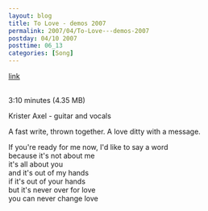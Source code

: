 ```yaml
---
layout: blog
title: To Love - demos 2007
permalink: 2007/04/To-Love---demos-2007
postday: 04/10 2007
posttime: 06_13
categories: [Song]
---
```


<a href="http://kristeraxel.com/media/vault/to_love_JAN2007b.mp3">link</a>

<br />3:10 minutes (4.35 MB)<p>Krister Axel - guitar and vocals</p>
<p>A fast write, thrown together. A love ditty with a message.</p>
<p>If you&#039;re ready for me now, I&#039;d like to say a word<br />
because it&#039;s not about me<br />
it&#039;s all about you<br />
and it&#039;s out of my hands<br />
if it&#039;s out of your hands<br />
but it&#039;s never over for love<br />
you can never change love</p>
